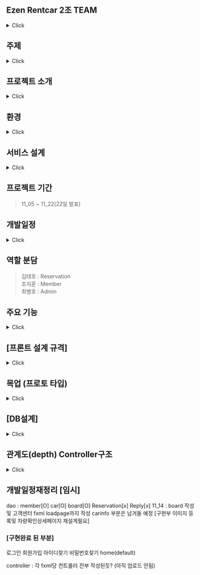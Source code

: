 ## Ezen Rentcar 2조 TEAM
<details>
<summary>Click</summary>
<div markdown="1">
  
- 렌트카 서비스의 구축을 목표로 잡았습니다.
- 차량등록과 예약시스템이 렌트카 서비스의 핵심..
  
</div>
</details>

## 주제 
<details>
<summary>Click</summary>
<div markdown="1">
  
- 렌트카 예약 관리 시스템 
  
</div>
</details>

## 프로젝트 소개
<details>
<summary>Click</summary>
<div markdown="1">
  
<p>사용자와 관리자의 서비스를 기반으로 한 렌트카 예약 관리 시스템을 구축할 것 입니다. </p>
<p>관리자와 사용자간의 편리한 서비스를 구축하기위해 차량관리, 예약관리, 사용자와 관리자간의 소통시스템을 위주로 설계하였습니다.</p>

</div>
</details>

## 환경


<details>
<summary>Click</summary>
<div markdown="1">
  
  
![사용 가능 스택](https://user-images.githubusercontent.com/61840067/141501552-a8794837-9fed-4b3a-b191-fb57eaa6070c.PNG)
- jdk11
- JavaFx 
- raspberrypi (rasbian) debian linux
- MariaDB(server)<br>
- Git<br>
- Eclipse<br>

</div>
</details>

## 서비스 설계 
<details>
<summary>Click</summary>
<div markdown="1">
  
![Rent_11_05 요구사항 기능](https://user-images.githubusercontent.com/61840067/140478880-b6c64bdd-ea4e-45a0-ad89-d6e1c6421d12.JPG)
</div>
</details>

## 프로젝트 기간
> 11_05 ~ 11_22(22일 발표)

## 개발일정 

<details>
<summary>Click</summary>
<div markdown="1">
  
|날짜|내용|
|----|----|
|2021.11.05|주제 선정 및 화면 목업 및 로고 제작 및 주요기능 세부 설정 및 서비스 기능 설계|
|2021.11.08|Database 설계 초안, 메인폰트 및 화면규격, 메인 색상 테마 결정 |
|2021.11.09|Database 설계 완성, 화면 관계도 초안 작성 |
|2021.11.10|화면 관계도 [완료]|
|2021.11.11|DB 외부 서버 연동(라즈베리파아 마리아 DB 연동), 씬빌더 FXML 제작 , 로그인 페이지 서버연동 확인|
|2021.11.12 ~ 2021.11.16|개인 작업|
|2021.11.17 ~ 2021.11.21|프로젝트 연결 및 오류 수정|
|2021.11.22|프로젝트 발표|

</div>
</details>

## 역할 분담
> 김태호 : Reservation <br>
> 조지훈 : Member <br>
> 최병호 : Admin 

## 주요 기능
<details>
<summary>Click</summary>
<div markdown="1">
  
> 손님
  1. 회원가입 
  2. 로그인
  3. 아이디 찾기
  4. 비밀번호 찾기

> 관리자
  1. 차량등록 
  2. 예약리스트
  3. 예약관리
  
> 예약시스템
  1. 예약
  2. 예약확인
  3. 예약취소
  
</div>
</details>

## [프론트 설계 규격]

<details>
<summary>Click</summary>
<div markdown="1">

<h3>1. 화면 규격</h3>
  <p><h4>1280 x 720</h4></p>
  
<h3>2. 메인 폰트</h3><br> 
  
  <img src="https://user-images.githubusercontent.com/61840067/141503419-d5e5f12e-58c6-420b-859e-f131bbddcdd2.png"  width="400" height="200"/>
  
<h3>3. 메인 색상 테마</h3><br> 
  
  <img src="https://user-images.githubusercontent.com/61840067/141503065-27d27c9e-8bfd-48ef-b5f1-98f530d32637.png"  width="400" height="200"/>

<h3>4. 로고</h3><br>
  
  <img src="https://user-images.githubusercontent.com/61840067/141504200-7af136e7-561a-45d7-8901-d591a37ec9f6.png"  width="400" height="200"/>
  
</div>
</details>

## 목업 (프로토 타입)
<details>
<summary>Click</summary>
<div markdown="1">
  
![asd drawio](https://user-images.githubusercontent.com/61840067/140482872-9e33d121-18b2-45b6-a30c-e6db083a6606.png)
  
</div>
</details>

## [DB설계]
<details>
<summary>Click</summary>
<div markdown="1">
  
![2021_11_10_11](https://user-images.githubusercontent.com/61840067/141075556-f27d0112-2603-4c38-be8f-52868a439a04.png)

</div>
</details>

## 관계도(depth) Controller구조
<details>
<summary>Click</summary>
<div markdown="1">
  
![2021_11_10_17 (관계도 당일날짜 재정리) drawio](https://user-images.githubusercontent.com/61840067/141075388-9e2518fb-fb97-452b-9356-bb09f054e52e.png)

</div>
</details>

## 개발일정재정리 [임시] 
dao : member[O] car[O] board[O] Reservation[x] Reply[x]
11_14 : board 작성 및 고객센터 fxml loadpage까지 작성 carinfo 부분은 남겨둘 예정 
[구현부 이미지 등록및 차량확인상세페이지 재설계필요]

<h3>[구현완료 된 부분]</h3>
로그인 회원가입 아이디찾기 비밀번호찾기 home(default) 

controller : 각 fxml당 컨트롤러 전부 작성된듯? (아직 업로드 안됨)




